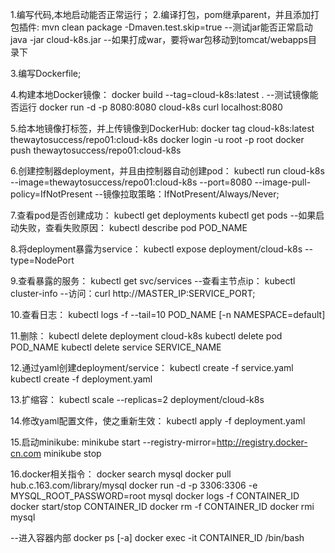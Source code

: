 1.编写代码,本地启动能否正常运行；
2.编译打包，pom继承parent，并且添加打包插件:
  mvn clean package -Dmaven.test.skip=true
  --测试jar能否正常启动
  java -jar cloud-k8s.jar
  --如果打成war，要将war包移动到tomcat/webapps目录下

3.编写Dockerfile;

4.构建本地Docker镜像：
  docker build --tag=cloud-k8s:latest .
  --测试镜像能否运行
  docker run -d -p 8080:8080 cloud-k8s
  curl localhost:8080

5.给本地镜像打标签，并上传镜像到DockerHub:
  docker tag cloud-k8s:latest thewaytosuccess/repo01:cloud-k8s
  docker login -u root -p root
  docker push thewaytosuccess/repo01:cloud-k8s

6.创建控制器deployment，并且由控制器自动创建pod：
  kubectl run cloud-k8s --image=thewaytosuccess/repo01:cloud-k8s --port=8080 --image-pull-policy=IfNotPresent
  --镜像拉取策略：IfNotPresent/Always/Never;

7.查看pod是否创建成功：
  kubectl get deployments
  kubectl get pods
  --如果启动失败，查看失败原因：
  kubectl describe pod POD_NAME

8.将deployment暴露为service：
  kubectl expose deployment/cloud-k8s --type=NodePort

9.查看暴露的服务：
  kubectl get svc/services
  --查看主节点ip：
  kubectl cluster-info
  --访问：curl http://MASTER_IP:SERVICE_PORT;

10.查看日志：
  kubectl logs -f --tail=10 POD_NAME [-n NAMESPACE=default]

11.删除：
  kubectl delete deployment cloud-k8s
  kubectl delete pod POD_NAME
  kubectl delete service SERVICE_NAME

12.通过yaml创建deployment/service：
  kubectl create -f service.yaml
  kubectl create -f deployment.yaml

13.扩缩容：
  kubectl scale --replicas=2 deployment/cloud-k8s

14.修改yaml配置文件，使之重新生效：
  kubectl apply -f deployment.yaml

15.启动minikube:
  minikube start --registry-mirror=http://registry.docker-cn.com
  minikube stop

16.docker相关指令：
   docker search mysql
   docker pull hub.c.163.com/library/mysql
   docker run -d -p 3306:3306 -e MYSQL_ROOT_PASSWORD=root mysql
   docker logs -f CONTAINER_ID
   docker start/stop CONTAINER_ID
   docker rm -f CONTAINER_ID
   docker rmi mysql

   --进入容器内部
   docker ps [-a]
   docker exec -it CONTAINER_ID /bin/bash



